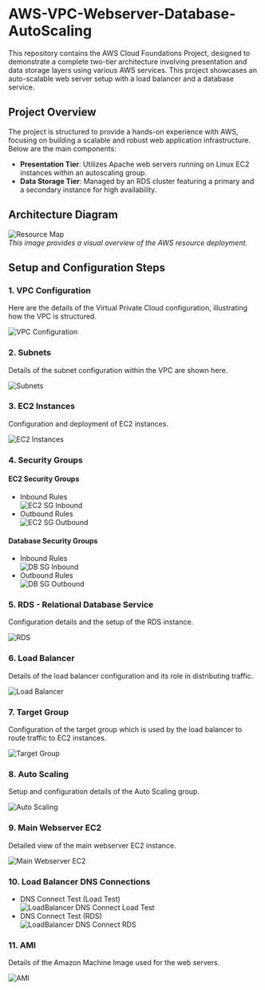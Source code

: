 # AWS-VPC-Webserver-Database-AutoScaling

This repository contains the AWS Cloud Foundations Project, designed to demonstrate a complete two-tier architecture involving presentation and data storage layers using various AWS services. This project showcases an auto-scalable web server setup with a load balancer and a database service.

## Project Overview

The project is structured to provide a hands-on experience with AWS, focusing on building a scalable and robust web application infrastructure. Below are the main components:

- **Presentation Tier**: Utilizes Apache web servers running on Linux EC2 instances within an autoscaling group.
- **Data Storage Tier**: Managed by an RDS cluster featuring a primary and a secondary instance for high availability.

## Architecture Diagram

![Resource Map](image/readme/resorce-map.png)  
*This image provides a visual overview of the AWS resource deployment.*

## Setup and Configuration Steps

### 1. VPC Configuration

Here are the details of the Virtual Private Cloud configuration, illustrating how the VPC is structured.

![VPC Configuration](image/readme/vpc.png)

### 2. Subnets

Details of the subnet configuration within the VPC are shown here.

![Subnets](image/readme/subnets.png)

### 3. EC2 Instances

Configuration and deployment of EC2 instances.

![EC2 Instances](image/readme/ec2-instances.png)

### 4. Security Groups

#### EC2 Security Groups

- Inbound Rules  
  ![EC2 SG Inbound](image/readme/ec2-sg-inbound.png)
- Outbound Rules  
  ![EC2 SG Outbound](image/readme/ec2-sg-outbound.png)

#### Database Security Groups

- Inbound Rules  
  ![DB SG Inbound](image/readme/db-sg-inbound.png)
- Outbound Rules  
  ![DB SG Outbound](image/readme/db-sg-outbound.png)

### 5. RDS - Relational Database Service

Configuration details and the setup of the RDS instance.

![RDS](image/readme/rds.png)

### 6. Load Balancer

Details of the load balancer configuration and its role in distributing traffic.

![Load Balancer](image/readme/load-balancer.png)

### 7. Target Group

Configuration of the target group which is used by the load balancer to route traffic to EC2 instances.

![Target Group](image/readme/target-group.png)

### 8. Auto Scaling

Setup and configuration details of the Auto Scaling group.

![Auto Scaling](image/readme/auto-scale.png)

### 9. Main Webserver EC2

Detailed view of the main webserver EC2 instance.

![Main Webserver EC2](image/readme/main-webserver-ec2.png)

### 10. Load Balancer DNS Connections

- DNS Connect Test (Load Test)  
  ![LoadBalancer DNS Connect Load Test](image/readme/load-balancer-dns-connect-load-test.png)
- DNS Connect Test (RDS)  
  ![LoadBalancer DNS Connect RDS](image/readme/load-balancer-dns-connect-rds.png)

### 11. AMI

Details of the Amazon Machine Image used for the web servers.

![AMI](image/readme/ami.png)

